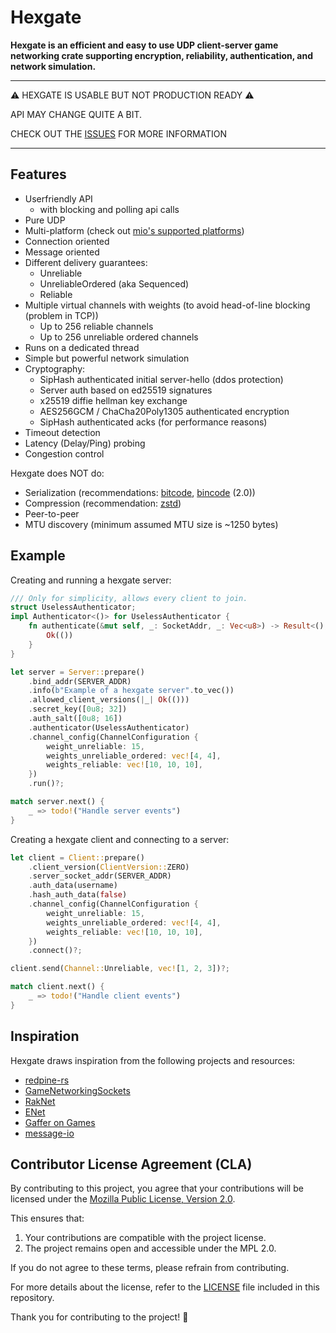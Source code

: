 # Hexgate

**Hexgate is an efficient and easy to use UDP client-server game networking crate supporting encryption, reliability, authentication, and network simulation.**

---
⚠️ HEXGATE IS USABLE BUT NOT PRODUCTION READY ⚠️

API MAY CHANGE QUITE A BIT.

CHECK OUT THE [ISSUES](https://github.com/alexdesander/hexgate/issues) FOR MORE INFORMATION

---

## Features
- Userfriendly API
    - with blocking and polling api calls
- Pure UDP
- Multi-platform (check out [mio's supported platforms](https://github.com/tokio-rs/mio#platforms))
- Connection oriented
- Message oriented
- Different delivery guarantees:
    - Unreliable
    - UnreliableOrdered (aka Sequenced)
    - Reliable
- Multiple virtual channels with weights (to avoid head-of-line blocking (problem in TCP))
    - Up to 256 reliable channels
    - Up to 256 unreliable ordered channels
- Runs on a dedicated thread
- Simple but powerful network simulation
- Cryptography:
    - SipHash authenticated initial server-hello (ddos protection)
    - Server auth based on ed25519 signatures
    - x25519 diffie hellman key exchange
    - AES256GCM / ChaCha20Poly1305 authenticated encryption
    - SipHash authenticated acks (for performance reasons)
- Timeout detection
- Latency (Delay/Ping) probing
- Congestion control


Hexgate does NOT do:
- Serialization (recommendations: [bitcode](https://crates.io/crates/bitcode), [bincode](https://crates.io/crates/bincode) (2.0))
- Compression (recommendation: [zstd](https://crates.io/crates/zstd))
- Peer-to-peer
- MTU discovery (minimum assumed MTU size is ~1250 bytes)

## Example
Creating and running a hexgate server:
```rust
/// Only for simplicity, allows every client to join.
struct UselessAuthenticator;
impl Authenticator<()> for UselessAuthenticator {
    fn authenticate(&mut self, _: SocketAddr, _: Vec<u8>) -> Result<(), Vec<u8>> {
        Ok(())
    }
}

let server = Server::prepare()
    .bind_addr(SERVER_ADDR)
    .info(b"Example of a hexgate server".to_vec())
    .allowed_client_versions(|_| Ok(()))
    .secret_key([0u8; 32])
    .auth_salt([0u8; 16])
    .authenticator(UselessAuthenticator)
    .channel_config(ChannelConfiguration {
        weight_unreliable: 15,
        weights_unreliable_ordered: vec![4, 4],
        weights_reliable: vec![10, 10, 10],
    })
    .run()?;

match server.next() {
    _ => todo!("Handle server events")
}
```

Creating a hexgate client and connecting to a server:
```rust
let client = Client::prepare()
    .client_version(ClientVersion::ZERO)
    .server_socket_addr(SERVER_ADDR)
    .auth_data(username)
    .hash_auth_data(false)
    .channel_config(ChannelConfiguration {
        weight_unreliable: 15,
        weights_unreliable_ordered: vec![4, 4],
        weights_reliable: vec![10, 10, 10],
    })
    .connect()?;

client.send(Channel::Unreliable, vec![1, 2, 3])?;

match client.next() {
    _ => todo!("Handle client events")
}
```

## Inspiration

Hexgate draws inspiration from the following projects and resources:

- [redpine-rs](https://github.com/lowquark/redpine-rs)
- [GameNetworkingSockets](https://github.com/ValveSoftware/GameNetworkingSockets)
- [RakNet](https://github.com/facebookarchive/RakNet)
- [ENet](http://enet.bespin.org/)
- [Gaffer on Games](https://gafferongames.com/)
- [message-io](https://github.com/lemunozm/message-io)

## Contributor License Agreement (CLA)

By contributing to this project, you agree that your contributions will be licensed under the [Mozilla Public License, Version 2.0](https://www.mozilla.org/en-US/MPL/2.0/).

This ensures that:
1. Your contributions are compatible with the project license.
2. The project remains open and accessible under the MPL 2.0.

If you do not agree to these terms, please refrain from contributing.

For more details about the license, refer to the [LICENSE](./LICENSE) file included in this repository.

Thank you for contributing to the project! 🚀
